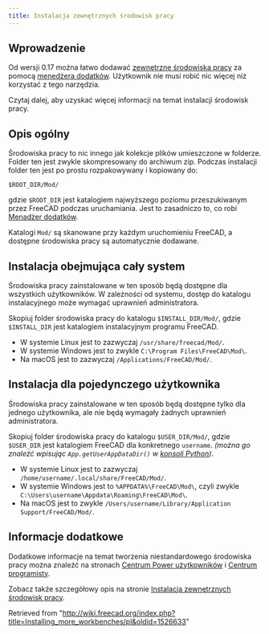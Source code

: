 ```yaml
---
title: Instalacja zewnętrznych środowisk pracy
---
```

## Wprowadzenie

Od wersji 0.17 można łatwo dodawać [zewnętrzne środowiska pracy](/External_workbenches/pl "External workbenches/pl") za pomocą [menedżera dodatków](/Std_AddonMgr/pl "Std AddonMgr/pl"). Użytkownik nie musi robić nic więcej niż korzystać z tego narzędzia.

Czytaj dalej, aby uzyskać więcej informacji na temat instalacji środowisk pracy.

## Opis ogólny

Środowiska pracy to nic innego jak kolekcje plików umieszczone w folderze. Folder ten jest zwykle skompresowany do archiwum zip. Podczas instalacji folder ten jest po prostu rozpakowywany i kopiowany do:

```
$ROOT_DIR/Mod/

```

gdzie `$ROOT_DIR` jest katalogiem najwyższego poziomu przeszukiwanym przez FreeCAD podczas uruchamiania. Jest to zasadniczo to, co robi [Menadżer dodatków](/Std_AddonMgr/pl "Std AddonMgr/pl").

Katalogi `Mod/` są skanowane przy każdym uruchomieniu FreeCAD, a dostępne środowiska pracy są automatycznie dodawane.

## Instalacja obejmująca cały system

Środowiska pracy zainstalowane w ten sposób będą dostępne dla wszystkich użytkowników. W zależności od systemu, dostęp do katalogu instalacyjnego może wymagać uprawnień administratora.

Skopiuj folder środowiska pracy do katalogu `$INSTALL_DIR/Mod/`, gdzie `$INSTALL_DIR` jest katalogiem instalacyjnym programu FreeCAD.

* W systemie Linux jest to zazwyczaj `/usr/share/freecad/Mod/`.
* W systemie Windows jest to zwykle `C:\Program Files\FreeCAD\Mod\`.
* Na macOS jest to zazwyczaj `/Applications/FreeCAD/Mod/`.

## Instalacja dla pojedynczego użytkownika

Środowiska pracy zainstalowane w ten sposób będą dostępne tylko dla jednego użytkownika, ale nie będą wymagały żadnych uprawnień administratora.

Skopiuj folder środowiska pracy do katalogu `$USER_DIR/Mod/`, gdzie `$USER_DIR` jest katalogiem FreeCAD dla konkretnego `username`. *(można go znaleźć wpisując `App.getUserAppDataDir()` w [konsoli Python](/Python_console/pl "Python console/pl"))*.

* W systemie Linux jest to zazwyczaj `/home/username/.local/share/FreeCAD/Mod/`.
* W systemie Windows jest to `%APPDATA%\FreeCAD\Mod\`, czyli zwykle `C:\Users\username\Appdata\Roaming\FreeCAD\Mod\`.
* Na macOS jest to zwykle `/Users/username/Library/Application Support/FreeCAD/Mod/`.

## Informacje dodatkowe

Dodatkowe informacje na temat tworzenia niestandardowego środowiska pracy można znaleźć na stronach [Centrum Power użytkowników](/Power_users_hub/pl "Power users hub/pl") i [Centrum programisty](/Developer_hub/pl "Developer hub/pl").

Zobacz także szczegółowy opis na stronie [Instalacja zewnętrznych środowisk pracy](/How_to_install_additional_workbenches/pl "How to install additional workbenches/pl").

Retrieved from "<http://wiki.freecad.org/index.php?title=Installing_more_workbenches/pl&oldid=1526633>"